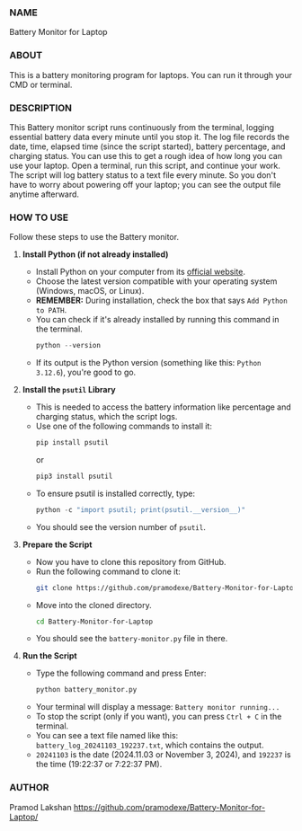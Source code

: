 ### NAME
Battery Monitor for Laptop

### ABOUT
This is a battery monitoring program for laptops. You can run it through your CMD or terminal.

### DESCRIPTION
This Battery monitor script runs continuously from the terminal, logging essential battery data every minute until you stop it. The log file records the date, time, elapsed time (since the script started), battery percentage, and charging status. You can use this to get a rough idea of how long you can use your laptop. Open a terminal, run this script, and continue your work. The script will log battery status to a text file every minute. So you don't have to worry about powering off your laptop; you can see the output file anytime afterward.

### HOW TO USE
Follow these steps to use the Battery monitor.

1. **Install Python (if not already installed)**
    - Install Python on your computer from its [official website](https://www.python.org/downloads/).
    - Choose the latest version compatible with your operating system (Windows, macOS, or Linux).
    - **REMEMBER:** During installation, check the box that says `Add Python to PATH`.
    - You can check if it's already installed by running this command in the terminal.
      ```python
      python --version
      ```
    - If its output is the Python version (something like this: `Python 3.12.6`), you're good to go.

2. **Install the `psutil` Library**
   - This is needed to access the battery information like percentage and charging status, which the script logs.
   - Use one of the following commands to install it:
     ```python
     pip install psutil
     ```
     or
     ```python
     pip3 install psutil
     ```
   - To ensure psutil is installed correctly, type:
     ```python
     python -c "import psutil; print(psutil.__version__)"
     ```
   - You should see the version number of `psutil`.

3. **Prepare the Script**
    - Now you have to clone this repository from GitHub.
    - Run the following command to clone it:
      ```bash
      git clone https://github.com/pramodexe/Battery-Monitor-for-Laptop
      ```
    - Move into the cloned directory.
      ```bash
      cd Battery-Monitor-for-Laptop
      ```
    - You should see the `battery-monitor.py` file in there.

4. **Run the Script**
    - Type the following command and press Enter:
      ```python
      python battery_monitor.py
      ```
    - Your terminal will display a message: `Battery monitor running...`
    - To stop the script (only if you want), you can press `Ctrl + C` in the terminal.
    - You can see a text file named like this: `battery_log_20241103_192237.txt`, which contains the output.
    - `20241103` is the date (2024.11.03 or November 3, 2024), and `192237` is the time (19:22:37 or 7:22:37 PM).

### AUTHOR
Pramod Lakshan https://github.com/pramodexe/Battery-Monitor-for-Laptop/
